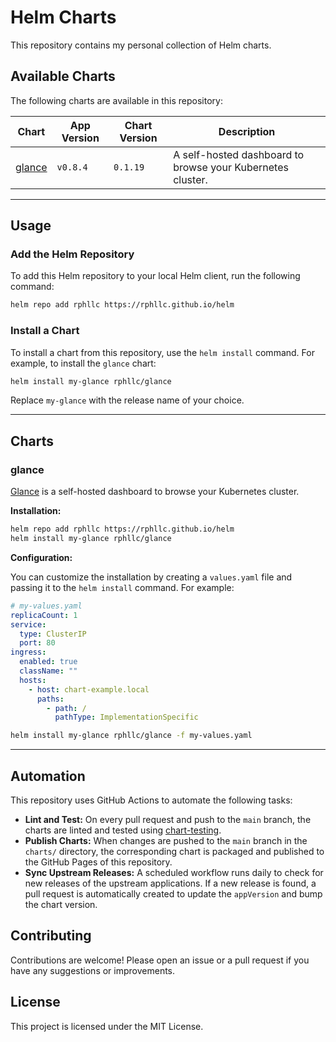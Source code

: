 # Helm Charts

This repository contains my personal collection of Helm charts.

## Available Charts

The following charts are available in this repository:

| Chart | App Version | Chart Version | Description                           |
|-------|-------------|---------------|---------------------------------------|
| [glance](#glance) | `v0.8.4` | `0.1.19` | A self-hosted dashboard to browse your Kubernetes cluster. |

---

## Usage

### Add the Helm Repository

To add this Helm repository to your local Helm client, run the following command:

```bash
helm repo add rphllc https://rphllc.github.io/helm
```

### Install a Chart

To install a chart from this repository, use the `helm install` command. For example, to install the `glance` chart:

```bash
helm install my-glance rphllc/glance
```

Replace `my-glance` with the release name of your choice.

---

## Charts

### glance

[Glance](https://glance.app/) is a self-hosted dashboard to browse your Kubernetes cluster.

**Installation:**

```bash
helm repo add rphllc https://rphllc.github.io/helm
helm install my-glance rphllc/glance
```

**Configuration:**

You can customize the installation by creating a `values.yaml` file and passing it to the `helm install` command. For example:

```yaml
# my-values.yaml
replicaCount: 1
service:
  type: ClusterIP
  port: 80
ingress:
  enabled: true
  className: ""
  hosts:
    - host: chart-example.local
      paths:
        - path: /
          pathType: ImplementationSpecific
```

```bash
helm install my-glance rphllc/glance -f my-values.yaml
```

---

## Automation

This repository uses GitHub Actions to automate the following tasks:

*   **Lint and Test:** On every pull request and push to the `main` branch, the charts are linted and tested using [chart-testing](https://github.com/helm/chart-testing).
*   **Publish Charts:** When changes are pushed to the `main` branch in the `charts/` directory, the corresponding chart is packaged and published to the GitHub Pages of this repository.
*   **Sync Upstream Releases:** A scheduled workflow runs daily to check for new releases of the upstream applications. If a new release is found, a pull request is automatically created to update the `appVersion` and bump the chart version.

## Contributing

Contributions are welcome! Please open an issue or a pull request if you have any suggestions or improvements.

## License

This project is licensed under the MIT License.